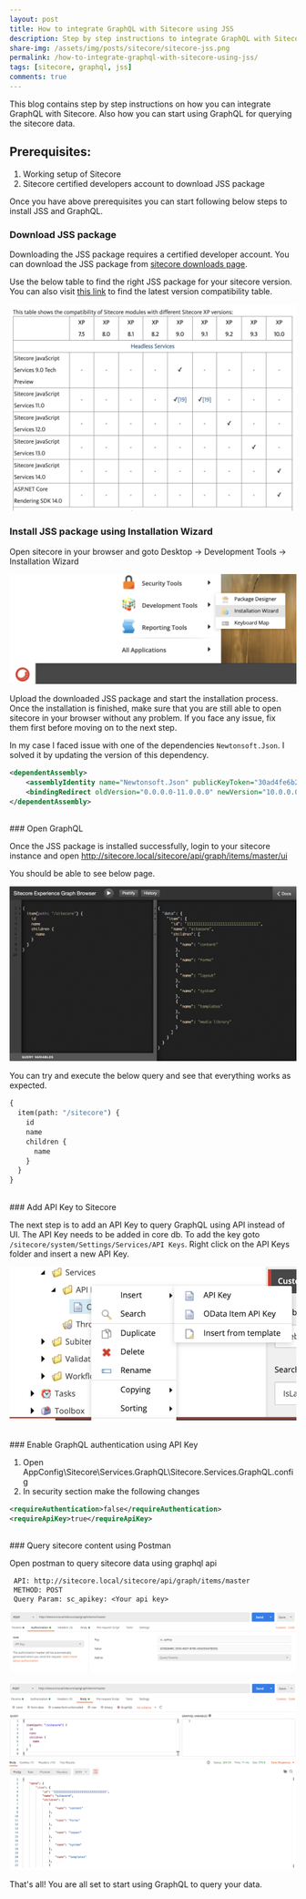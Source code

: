 ```yaml
---
layout: post
title: How to integrate GraphQL with Sitecore using JSS
description: Step by step instructions to integrate GraphQL with Sitecore using JSS
share-img: /assets/img/posts/sitecore/sitecore-jss.png
permalink: /how-to-integrate-graphql-with-sitecore-using-jss/
tags: [sitecore, graphql, jss]
comments: true
---
```


This blog contains step by step instructions on how you can integrate GraphQL with Sitecore. Also how you can start using GraphQL for querying the sitecore data.

## Prerequisites:

1. Working setup of Sitecore
2. Sitecore certified developers account to download JSS package

Once you have above prerequisites you can start following below steps to install JSS and GraphQL.

### Download JSS package

Downloading the JSS package requires a certified developer account. You can download the JSS package from [sitecore downloads page](https://dev.sitecore.net/Downloads/Sitecore_JavaScript_Services.aspx).

Use the below table to find the right JSS package for your sitecore version. You can also visit [this link](https://kb.sitecore.net/articles/541788) to find the latest version compatibility table.

![Crepe](/assets/img/posts/sitecore/sitecore-jss-version-compatibility-table.png)


### Install JSS package using Installation Wizard

Open sitecore in your browser and goto Desktop -> Development Tools -> Installation Wizard

![Crepe](/assets/img/posts/sitecore/sitecore-installation-wizard.png)

Upload the downloaded JSS package and start the installation process. Once the installation is finished, make sure that you are still able to open sitecore in your browser without any problem. If you face any issue, fix them first before moving on to the next step.

In my case I faced issue with one of the dependencies ```Newtonsoft.Json```. I solved it by updating the version of this dependency.

```xml
<dependentAssembly>
    <assemblyIdentity name="Newtonsoft.Json" publicKeyToken="30ad4fe6b2a6aeed" />
    <bindingRedirect oldVersion="0.0.0.0-11.0.0.0" newVersion="10.0.0.0" />
</dependentAssembly>
```

<br>
### Open GraphQL

Once the JSS package is installed successfully, login to your sitecore instance and open http://sitecore.local/sitecore/api/graph/items/master/ui 

You should be able to see below page.

![Crepe](/assets/img/posts/sitecore/sitecore-graphql-page.png)

You can try and execute the below query and see that everything works as expected.

```graphql
{
  item(path: "/sitecore") {
    id
    name
    children {
      name
    }
  }
}
```

<br>
### Add API Key to Sitecore

The next step is to add an API Key to query GraphQL using API instead of UI. The API Key needs to be added in core db. To add the key goto ```/sitecore/system/Settings/Services/API Keys```. Right click on the API Keys folder and insert a new API Key.

![Crepe](/assets/img/posts/sitecore/sitecore-adding-api-key.png)

<br>
### Enable GraphQL authentication using API Key

1. Open AppConfig\Sitecore\Services.GraphQL\Sitecore.Services.GraphQL.config
2. In security section make the following changes

```xml
<requireAuthentication>false</requireAuthentication>
<requireApiKey>true</requireApiKey>
```


<br>
### Query sitecore content using Postman

 Open postman to query sitecore data using graphql api

```
 API: http://sitecore.local/sitecore/api/graph/items/master
 METHOD: POST
 Query Param: sc_apikey: <Your api key>
 ```

 ![Crepe](/assets/img/posts/sitecore/sitecore-postman-query-param.png)

 ![Crepe](/assets/img/posts/sitecore/sitecore-postman-query.png)


That's all! You are all set to start using GraphQL to query your data.